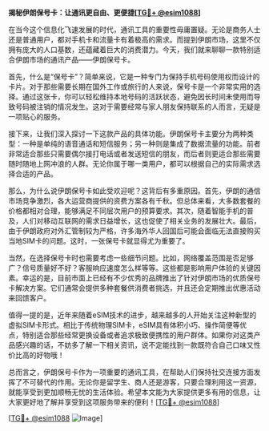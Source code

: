 **揭秘伊朗保号卡：让通讯更自由、更便捷[[TG💪+ @esim1088](https://t.me/s/esim1088)]**

在当今这个信息化飞速发展的时代，通讯工具的重要性毋庸置疑。无论是商务人士还是普通用户，都对手机卡和流量卡有着极高的需求。而提到伊朗市场，这里不仅拥有庞大的人口基数，还蕴藏着巨大的消费潜力。今天，我们就来聊聊一款特别适合伊朗市场的通讯产品——伊朗保号卡。

首先，什么是“保号卡”？简单来说，它是一种专门为保持手机号码使用权而设计的卡片。对于那些需要长期在国外工作或旅行的人来说，保号卡是一个非常实用的选择。通过这张卡，你可以轻松维持本地号码的活跃状态，避免因长时间未使用而导致号码被注销的情况发生。这对于需要经常与家人朋友保持联系的人而言，无疑是一项贴心的服务。

接下来，让我们深入探讨一下这款产品的具体功能。伊朗保号卡主要分为两种类型：一种是单纯的语音通话和短信服务；另一种则是集成了数据流量的功能。前者非常适合那些只需要偶尔接打电话或者发送短信的朋友，而后者则更适合那些需要随时随地上网冲浪的人群。无论你属于哪一类用户，都可以根据自己的实际需求选择合适的产品。

那么，为什么说伊朗保号卡如此受欢迎呢？这背后有多重原因。首先，伊朗的通信市场竞争激烈，各大运营商提供的资费方案各有千秋。但总体来看，大多数套餐的价格都相对合理，能够满足不同层次用户的预算要求。其次，随着智能手机的普及，人们对移动互联网的需求日益增长，这也促使了相关业务的发展壮大。最后，由于伊朗政府对外汇管制较为严格，许多海外华人回国后可能会面临无法直接购买当地SIM卡的问题。这时，一张保号卡就显得尤为重要了。

当然，在选择保号卡时也需要考虑一些细节问题。比如，网络覆盖范围是否足够广？信号质量好不好？客服响应速度怎么样等等。这些都是影响用户体验的关键因素。幸运的是，目前市面上已经有不少优秀的品牌推出了针对伊朗市场的优质保号卡解决方案。它们通常会提供多种套餐供消费者挑选，并且还会定期推出优惠活动来回馈客户。

值得一提的是，近年来随着eSIM技术的进步，越来越多的人开始关注这种新型的虚拟SIM卡形式。相比于传统物理SIM卡，eSIM具有体积小巧、操作简便等优点，特别适合那些经常更换设备或者追求极致便携性的用户群体。如果你对这类产品感兴趣的话，不妨多了解一下相关资讯，说不定能找到一款既符合自己口味又性价比高的好物哦！

总而言之，伊朗保号卡作为一项重要的通讯工具，在帮助人们保持社交连接方面发挥了不可替代的作用。无论你是留学生、商人还是游客，只要合理利用这一资源，就能享受到更加顺畅无忧的生活体验。希望本文能为大家提供更多有用的信息，让大家更好地了解并享受到这项服务带来的便利！[[TG💪+ @esim1088](https://t.me/s/esim1088)]

[[TG💪+ @esim1088](https://t.me/s/esim1088) ![Image](https://i.postimg.cc/4NQfJmqS/Snipaste-2025-05-13-00-14-12.png)]